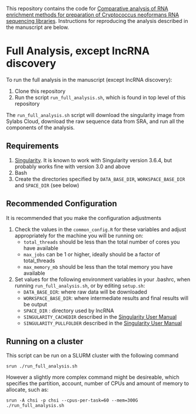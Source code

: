 This repository contains the code for [Comparative analysis of RNA enrichment methods for preparation of Cryptococcus neoformans RNA sequencing libraries](https://doi.org/10.1101/2021.03.01.433483). Instructions for reproducing the analysis described in the manuscript are below.

# Full Analysis, except lncRNA discovery
To run the full analysis in the manuscript (except lncRNA discovery):

  1. Clone this repository
  2. Run the script `run_full_analysis.sh`, which is found in top level of this repository
  
The `run_full_analysis.sh` script will download the singularity image from Sylabs Cloud, download the raw sequence data from SRA, and run all the components of the analysis.
  
## Requirements
  1. [Singularity](https://sylabs.io/guides/3.7/user-guide/). It is known to work with Singularity version 3.6.4, but probably works fine with version 3.0 and above
  2. Bash
  3. Create the directories specified by `DATA_BASE_DIR`, `WORKSPACE_BASE_DIR` and `SPACE_DIR` (see below)
  
## Recommended Configuration
It is recommended that you make the configuration adjustments

1. Check the values in the `common_config.R` for these variables and adjust appropriately for the machine you will be running on:
    - `total_threads` should be less than the total number of cores you have available
    - `max_jobs` can be 1 or higher, ideally should be a factor of total_threads
    - `max_memory_mb` should be less than the total memory you have available
2. Set values for the following environment variables in your .bashrc, when running `run_full_analysis.sh`, or by editing `setup.sh`:
    - `DATA_BASE_DIR`: where raw data will be downloaded 
    - `WORKSPACE_BASE_DIR`: where intermediate results and final results will be output
    - `SPACE_DIR` : directory used by lncRNA 
    - `SINGULARITY_CACHEDIR` described in the [Singularity User Manual](https://sylabs.io/guides/2.6/user-guide/build_environment.html#cache)
    - `SINGULARITY_PULLFOLDER` described in the [Singularity User Manual](https://sylabs.io/guides/2.6/user-guide/build_environment.html#cache)


## Running on a cluster
This script can be run on a SLURM cluster with the following command
```
srun ./run_full_analysis.sh
```

However a slightly more complex command might be desireable, which specifies the partition, account, number of CPUs and amount of memory to allocate, such as:

```
srun -A chsi -p chsi --cpus-per-task=60 --mem=300G ./run_full_analysis.sh
```


<!-- 
Describe where to find output
 --> 


<!-- 
# lncRNA Discovery

To run the lncRNA discovery analysis:

  0. Download the FASTQS: run ?????????? (already done above in)  
  1. Setup for lncRNA discovery analysis: knit `lnc_rna/run_lncpipe_reproducible.Rmd` with the following command in the top level of this repository
```
singularity exec --bind /space:/space library://granek/published/rna_enrichment:latest Rscript -e "rmarkdown::render('lnc_rna/run_lncpipe_reproducible.Rmd')"
```
  2. `Run`cd` into the working directory generated by the above setup script and run `bash lncpipe_prep.sh`
  
 --> 
